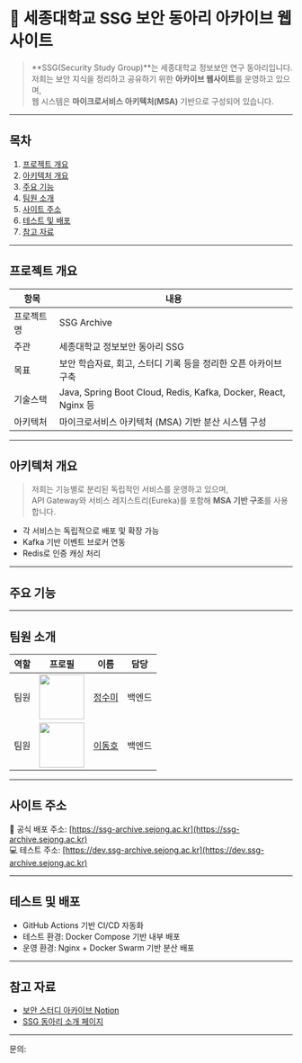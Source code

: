 # 🔐 세종대학교 SSG 보안 동아리 아카이브 웹사이트

> **SSG(Security Study Group)**는 세종대학교 정보보안 연구 동아리입니다.  
> 저희는 보안 지식을 정리하고 공유하기 위한 **아카이브 웹사이트**를 운영하고 있으며,  
> 웹 시스템은 **마이크로서비스 아키텍처(MSA)** 기반으로 구성되어 있습니다.

---

##  목차

1. [프로젝트 개요](#프로젝트-개요)  
2. [아키텍처 개요](#아키텍처-개요)  
3. [주요 기능](#주요-기능)  
4. [팀원 소개](#팀원-소개)  
5. [사이트 주소](#사이트-주소)  
6. [테스트 및 배포](#테스트-및-배포)  
7. [참고 자료](#참고-자료)  

---

##  프로젝트 개요

| 항목 | 내용 |
|------|------|
| 프로젝트명 | SSG Archive |
| 주관 | 세종대학교 정보보안 동아리 SSG |
| 목표 | 보안 학습자료, 회고, 스터디 기록 등을 정리한 오픈 아카이브 구축 |
| 기술스택 | Java, Spring Boot Cloud, Redis, Kafka, Docker, React, Nginx 등 |
| 아키텍처 | 마이크로서비스 아키텍처 (MSA) 기반 분산 시스템 구성 |

---

##  아키텍처 개요

> 저희는 기능별로 분리된 독립적인 서비스를 운영하고 있으며,  
> API Gateway와 서비스 레지스트리(Eureka)를 포함해 **MSA 기반 구조**를 사용합니다.


- 각 서비스는 독립적으로 배포 및 확장 가능  
- Kafka 기반 이벤트 브로커 연동  
- Redis로 인증 캐싱 처리

---

##  주요 기능

---

##  팀원 소개

| 역할 | 프로필 | 이름 | 담당 |
|------|--------|------|------|
| 팀원 | <img src="https://github.com/Sigmaith.png" width="80" /> | [정수미](https://github.com/Sigmaith) | 백엔드 |
| 팀원 | <img src="https://github.com/PlusUltraCode.png" width="80" /> | [이동호](https://github.com/PlusUltraCode) | 백엔드 |


---

##  사이트 주소

📎 공식 배포 주소: [https://ssg-archive.sejong.ac.kr](https://ssg-archive.sejong.ac.kr)  
💻 테스트 주소: [https://dev.ssg-archive.sejong.ac.kr](https://dev.ssg-archive.sejong.ac.kr)

---

##  테스트 및 배포

- GitHub Actions 기반 CI/CD 자동화
- 테스트 환경: Docker Compose 기반 내부 배포
- 운영 환경: Nginx + Docker Swarm 기반 분산 배포

---

##  참고 자료

- [보안 스터디 아카이브 Notion](https://notion.so/your-link)
- [SSG 동아리 소개 페이지](https://sejong.ac.kr/ssg)

---

 문의: 
